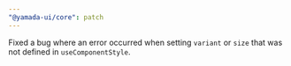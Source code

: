 ```yaml
---
"@yamada-ui/core": patch
---
```


Fixed a bug where an error occurred when setting `variant` or `size` that was not defined in `useComponentStyle`.
